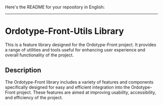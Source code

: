 Here's the README for your repository in English:

---

# Ordotype-Front-Utils Library

This is a feature library designed for the Ordotype-Front project. It provides a range of utilities and tools useful for enhancing user experience and overall functionality of the project.

## Description

The Ordotype-Front library includes a variety of features and components specifically designed for easy and efficient integration into the Ordotype-Front project. These features are aimed at improving usability, accessibility, and efficiency of the project.
